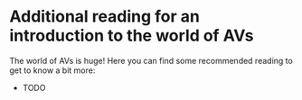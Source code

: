 
# Additional reading for an introduction to the world of AVs

The world of AVs is huge! Here you can find some recommended reading to get to know a bit more:

* TODO
